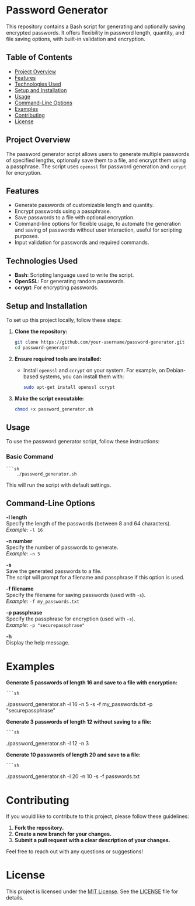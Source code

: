 # Password Generator

This repository contains a Bash script for generating and optionally saving encrypted passwords. It offers flexibility in password length, quantity, and file saving options, with built-in validation and encryption.

## Table of Contents

- [Project Overview](#project-overview)
- [Features](#features)
- [Technologies Used](#technologies-used)
- [Setup and Installation](#setup-and-installation)
- [Usage](#usage)
- [Command-Line Options](#command-line-options)
- [Examples](#examples)
- [Contributing](#contributing)
- [License](#license)

## Project Overview

The password generator script allows users to generate multiple passwords of specified lengths, optionally save them to a file, and encrypt them using a passphrase. The script uses `openssl` for password generation and `ccrypt` for encryption.

## Features

- Generate passwords of customizable length and quantity.
- Encrypt passwords using a passphrase.
- Save passwords to a file with optional encryption.
- Command-line options for flexible usage, to automate the generation and saving of passwords without user interaction, useful for scripting purposes.
- Input validation for passwords and required commands.

## Technologies Used

- **Bash**: Scripting language used to write the script.
- **OpenSSL**: For generating random passwords.
- **ccrypt**: For encrypting passwords.

## Setup and Installation

To set up this project locally, follow these steps:

1. **Clone the repository:**

    ```sh
    git clone https://github.com/your-username/password-generator.git
    cd password-generator
    ```

2. **Ensure required tools are installed:**

    - Install `openssl` and `ccrypt` on your system. For example, on Debian-based systems, you can install them with:

      ```sh
      sudo apt-get install openssl ccrypt
      ```

3. **Make the script executable:**

    ```sh
    chmod +x password_generator.sh
    ```

## Usage

To use the password generator script, follow these instructions:

### Basic Command

    ```sh
        ./password_generator.sh
This will run the script with default settings.

## Command-Line Options

**-l length**  
Specify the length of the passwords (between 8 and 64 characters).  
*Example:* `-l 16`

**-n number**  
Specify the number of passwords to generate.  
*Example:* `-n 5`

**-s**  
Save the generated passwords to a file.  
The script will prompt for a filename and passphrase if this option is used.

**-f filename**  
Specify the filename for saving passwords (used with `-s`).  
*Example:* `-f my_passwords.txt`

**-p passphrase**  
Specify the passphrase for encryption (used with `-s`).  
*Example:* `-p "securepassphrase"`

**-h**  
Display the help message.

# Examples

**Generate 5 passwords of length 16 and save to a file with encryption:**

    ```sh
./password_generator.sh -l 16 -n 5 -s -f my_passwords.txt -p "securepassphrase"

**Generate 3 passwords of length 12 without saving to a file:**

    ```sh
./password_generator.sh -l 12 -n 3

**Generate 10 passwords of length 20 and save to a file:**

    ```sh
./password_generator.sh -l 20 -n 10 -s -f passwords.txt

# Contributing

If you would like to contribute to this project, please follow these guidelines:

1. **Fork the repository.**
2. **Create a new branch for your changes.**
3. **Submit a pull request with a clear description of your changes.**

Feel free to reach out with any questions or suggestions!

# License

This project is licensed under the [MIT License](https://opensource.org/licenses/MIT). See the [LICENSE](LICENSE) file for details.

